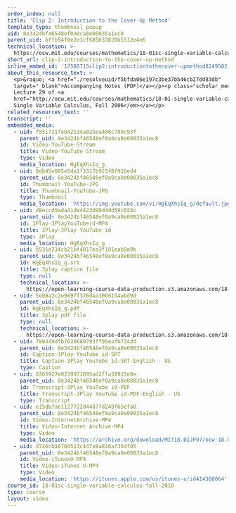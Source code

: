 ```yaml
---
order_index: null
title: 'Clip 2: Introduction to the Cover-Up Method'
template_type: thumbnail_popup
uid: 8e3424bf46548ef0a9ca8e00035a1ec8
parent_uid: bffb54f0e2e1cf685033820b5512e4e6
technical_location: >-
  https://ocw.mit.edu/courses/mathematics/18-01sc-single-variable-calculus-fall-2010/unit-4-techniques-of-integration/part-b-partial-fractions-integration-by-parts-arc-length-and-surface-area/session-74-integration-by-partial-fractions/clip-2-introduction-to-the-cover-up-method
short_url: clip-2-introduction-to-the-cover-up-method
inline_embed_id: '17580715clip2:introductiontothecover-upmethod8249582'
about_this_resource_text: >-
  <p>&raquo; <a href="./resolveuid/f5bfda06e197c3be37bb46cb27dd83db"
  target="_blank">Accompanying Notes (PDF)</a></p><p class="scholar_medsm">From
  Lecture 29 of <a
  href="http://ocw.mit.edu/courses/mathematics/18-01-single-variable-calculus-fall-2006/video-lectures/"><em>18.01
  Single Variable Calculus, Fall 2006</em></a></p>
related_resources_text: ''
transcript: ''
embedded_media:
  - uid: f551721fe042534a02bea406c780c93f
    parent_uid: 8e3424bf46548ef0a9ca8e00035a1ec8
    id: Video-YouTube-Stream
    title: Video-YouTube-Stream
    type: Video
    media_location: HgEqXhsIq_g
  - uid: 0db45e085e5da1f3317b923f8f916ed4
    parent_uid: 8e3424bf46548ef0a9ca8e00035a1ec8
    id: Thumbnail-YouTube-JPG
    title: Thumbnail-YouTube-JPG
    type: Thumbnail
    media_location: 'https://img.youtube.com/vi/HgEqXhsIq_g/default.jpg'
  - uid: d8eccd9ada41de4423d90d4dd59c028c
    parent_uid: 8e3424bf46548ef0a9ca8e00035a1ec8
    id: 3Play-3PlayYouTubeid-MP4
    title: 3Play-3Play YouTube id
    type: 3Play
    media_location: HgEqXhsIq_g
  - uid: b531e234cb21bf4017ea3f181eab9a9b
    parent_uid: 8e3424bf46548ef0a9ca8e00035a1ec8
    id: HgEqXhsIq_g.srt
    title: 3play caption file
    type: null
    technical_location: >-
      https://open-learning-course-data-production.s3.amazonaws.com/18-01sc-single-variable-calculus-fall-2010/554f426e042c5ae7786c3efba3e0f2ea_HgEqXhsIq_g.srt
  - uid: 5e08a2c2e989ff378daa1066154abd9d
    parent_uid: 8e3424bf46548ef0a9ca8e00035a1ec8
    id: HgEqXhsIq_g.pdf
    title: 3play pdf file
    type: null
    technical_location: >-
      https://open-learning-course-data-production.s3.amazonaws.com/18-01sc-single-variable-calculus-fall-2010/65270fad43f72c13225b4b40c68b5a72_HgEqXhsIq_g.pdf
  - uid: 788449dfb7639689793ff95eafb734dd
    parent_uid: 8e3424bf46548ef0a9ca8e00035a1ec8
    id: Caption-3Play YouTube id-SRT
    title: Caption-3Play YouTube id-SRT-English - US
    type: Caption
  - uid: 0365927e0239971895ad2ffa38915e0e
    parent_uid: 8e3424bf46548ef0a9ca8e00035a1ec8
    id: Transcript-3Play YouTube id-PDF
    title: Transcript-3Play YouTube id-PDF-English - US
    type: Transcript
  - uid: e15dbfae1127722d44877d249f65efa0
    parent_uid: 8e3424bf46548ef0a9ca8e00035a1ec8
    id: Video-InternetArchive-MP4
    title: Video-Internet Archive-MP4
    type: Video
    media_location: 'https://archive.org/download/MIT18.01JF07/ocw-18.01-f07-lec29_300k.mp4'
  - uid: d726cb16704513c447a9a816af36df05
    parent_uid: 8e3424bf46548ef0a9ca8e00035a1ec8
    id: Video-iTunesU-MP4
    title: Video-iTunes U-MP4
    type: Video
    media_location: 'https://itunes.apple.com/us/itunes-u/id414308064'
course_id: 18-01sc-single-variable-calculus-fall-2010
type: course
layout: video
---
```

